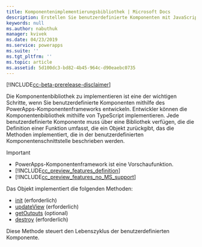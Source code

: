 ```yaml
---
title: Komponentenimplementierungsbibliothek | Microsoft Docs
description: Erstellen Sie benutzerdefinierte Komponenten mit JavaScript oder TypeScript
keywords: null
ms.author: nabuthuk
manager: kvivek
ms.date: 04/23/2019
ms.service: powerapps
ms.suite: ''
ms.tgt_pltfrm: ''
ms.topic: article
ms.assetid: 5d100dc3-bd82-4b45-964c-d90eaebc0735
---
```


[!INCLUDE[cc-beta-prerelease-disclaimer](../../includes/cc-beta-prerelease-disclaimer.md)]

Die Komponentenbibliothek zu implementieren ist eine der wichtigen Schritte, wenn Sie benutzerdefinierte Komponenten mithilfe des PowerApps-Komponentenframeworks entwickeln. Entwickler können die Komponentenbibliothek mithilfe von TypeScript implementieren. Jede benutzerdefinierte Komponente muss über eine Bibliothek verfügen, die die Definition einer Funktion umfasst, die ein Objekt zurückgibt, das die Methoden implementiert, die in der benutzerdefinierten Komponentenschnittstelle beschrieben werden. 

> [!IMPORTANT]
> - PowerApps-Komponentenframework ist eine Vorschaufunktion.
> - [!INCLUDE[cc_preview_features_definition](../../includes/cc-preview-features-definition.md)] 
> - [!INCLUDE[cc_preview_features_no_MS_support](../../includes/cc-preview-features-no-ms-support.md)]

Das Objekt implementiert die folgenden Methoden:

- [init](reference/control/init.md) (erforderlich)
- [updateView](reference/control/updateview.md) (erforderlich)
- [getOutputs](reference/control/getoutputs.md) (optional)
- [destroy](reference/control/destroy.md) (erforderlich)

Diese Methode steuert den Lebenszyklus der benutzerdefinierten Komponente.

